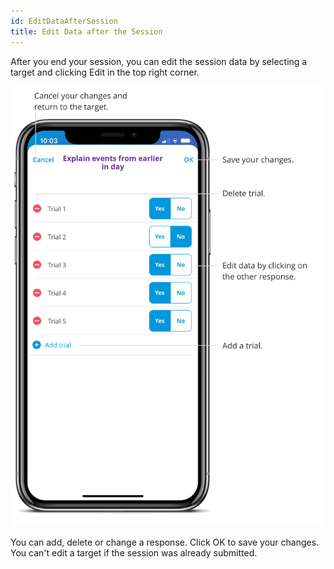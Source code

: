 ```yaml
---
id: EditDataAfterSession 
title: Edit Data after the Session 
---
```

After you end your session, you can edit the session data by selecting a target and clicking Edit in the top right corner.  

<img src="../../src/img/EditDataSession.png" width="650">

You can add, delete or change a response. Click OK to save your changes. You can't edit a target if the session was already submitted.